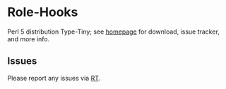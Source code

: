 # Role-Hooks

Perl 5 distribution Type-Tiny; see [homepage](https://metacpan.org/release/Role-Hooks)
for download, issue tracker, and more info.

## Issues

Please report any issues via [RT](https://rt.cpan.org/Dist/Display.html?Queue=Role-Hooks).
